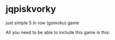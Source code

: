 jqpiskvorky
===========

just simple 5 in row (gomoku) game

All you need to be able to include this game is this:


<div id="jqpContainer">
</div>

<script src="http://code.jquery.com/jquery-1.10.1.min.js"></script>
<script src="js/jqpiskorky.js"></script>

<script type="text/javascript">
	$( "#jqpContainer" ).Piskvorky({
		pl1symbol : "X", //1st player symbol (feel free to change it, but it could cause misalignment in grid)
		pl2symbol : "O", //2nd player symbol (feel free to change it, but it could cause misalignment in grid)
		gridSize : 25, // size of square grid for the game
		startingPlayer : true, //true = 1st player starts, false = 2nd player starts
		winLineLength : 5 //how many symbols player have to put in line to win
	});
</script>

